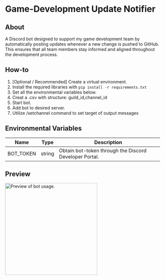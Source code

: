 # Game-Development Update Notifier

## About
A Discord bot designed to support my game development team by automatically posting updates whenever a new change is pushed to GitHub. This ensures that all team members stay informed and aligned throughout the development process.

## How-to
1. [Optional / Recommended] Create a virtual environment.
2. Install the required libraries with `pip install -r requirements.txt`
3. Set all the environmental variables below.
4. Creat a .csv with structure: guild_id,channel_id
5. Start bot.
6. Add bot to desired server.
7. Utilize /setchannel command to set target of output messages

## Environmental Variables
| Name                  | Type   |  Description                                  |
|-----------------------|--------|-----------------------------------------------|
| BOT_TOKEN             | string | Obtain bot-token through the Discord Developer Portal. |

## Preview
<!-- Resize image to 500px wide -->
<img src="https://i.ibb.co/2YkcRzc2/example2.png" alt="Preview of bot usage." width="300" height="auto">
